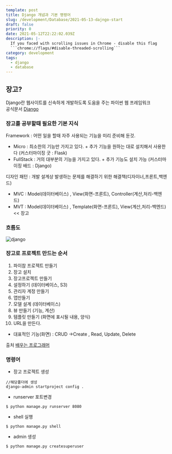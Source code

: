 ```yaml
---
template: post
title: Django 개념과 기본 명령어
slug: /development/Database/2021-05-13-dajngo-start
draft: false
priority: 0
date: 2021-05-12T22:22:02.039Z
description: |-
  If you faced with scrolling issues in Chrome - disable this flag 
  ```chrome://flags/#disable-threaded-scrolling```
category: development
tags:
  - django
  - database
---
```


## 장고?

Django란 웹사이트를 신속하게 개발하도록 도움을 주는 파이썬 웹 프레임워크  
공식문서 [Django](https://docs.djangoproject.com/ko/3.1/intro/)

### 장고를 공부할때 필요한 기본 지식

Framework : 어떤 일을 할때 자주 사용되는 기능을 미리 준비해 둔것.

- Micro : 최소한의 기능만 가지고 있다. + 추가 기능을 원하는 대로 설치해서 사용한다 (커스터마이징 굿 : Flask)
- FullStack : 거의 대부분의 기능을 가지고 있다. + 추가 기능도 설치 가능 (커스터마이징 배드 : Django)

디자인 패턴 : 개발 설계상 발생하는 문제를 해결하기 위한 해결책(디자이너,프론트,백엔드)

- MVC : Model(데이터베이스) , View(화면-프론트), Controller(계산,처리-백엔드)
- MVT : Model(데이터베이스) , Template(화면-프론트), View(계산,처리-백엔드) << 장고

### 흐름도

![django](https://laziness.xyz/images/django-cycle.jpg)

### 장고로 프로젝트 만드는 순서

1. 파이참 프로젝트 만들기
2. 장고 설치
3. 장고프로젝트 만들기
4. 설정하기 (데이터베이스, S3)
5. 관리자 계정 만들기
6. 앱만들기
7. 모델 설계 (데이터베이스)
8. 뷰 만들기 (기능, 계산)
9. 템플릿 만들기 (화면에 표시될 내용, 양식)
10. URL을 만든다.

- 대표적인 기능(화면) : CRUD ->Create , Read, Update, Delete

출처 [배우는 프로그래머](https://youtu.be/Nv_9uZ4ld9U)

### 명령어

- 장고 프로젝트 생성

```
//해당폴더에 생성
django-admin startproject config .
```

- runserver 포트변경

```
$ python manage.py runserver 8080
```

- shell 실행

```
$ python manage.py shell
```

- admin 생성

```
$ python manage.py createsuperuser
```
